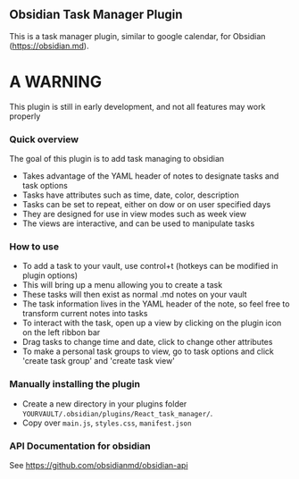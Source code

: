 ## Obsidian Task Manager Plugin

This is a task manager plugin, similar to google calendar, for Obsidian (https://obsidian.md).

# A WARNING
This plugin is still in early development, and not all features may work properly

### Quick overview

The goal of this plugin is to add task managing to obsidian
- Takes advantage of the YAML header of notes to designate tasks and task options
- Tasks have attributes such as time, date, color, description
- Tasks can be set to repeat, either on dow or on user specified days
- They are designed for use in view modes such as week view
- The views are interactive, and can be used to manipulate tasks  

### How to use

- To add a task to your vault, use control+t (hotkeys can be modified in plugin options)
- This will bring up a menu allowing you to create a task
- These tasks will then exist as normal .md notes on your vault
- The task information lives in the YAML header of the note, so feel free to transform current notes into tasks
- To interact with the task, open up a view by clicking on the plugin icon on the left ribbon bar
- Drag tasks to change time and date, click to change other attributes
- To make a personal task groups to view, go to task options and click 'create task group' and 'create task view'

### Manually installing the plugin

- Create a new directory in your plugins folder `YOURVAULT/.obsidian/plugins/React_task_manager/`.
- Copy over `main.js`, `styles.css`, `manifest.json` 


### API Documentation for obsidian

See https://github.com/obsidianmd/obsidian-api
